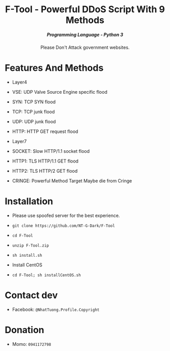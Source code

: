 

<h1 align="center">F-Tool - Powerful DDoS Script With 9 Methods</h1>
<em><h5 align="center">Programming Language - Python 3</h5></em>

<p align="center">Please Don't Attack government websites.</p>

# Features And Methods

* Layer4

* VSE: UDP Valve Source Engine specific flood
* SYN: TCP SYN flood
* TCP: TCP junk flood
* UDP:  UDP junk flood
* HTTP: HTTP GET request flood

* Layer7

* SOCKET: Slow HTTP/1.1 socket flood
* HTTP1: TLS HTTP/1.1 GET flood
* HTTP2: TLS HTTP/2 GET flood
* CRINGE: Powerful Method Target Maybe die from Cringe

# Installation

* Please use spoofed server for the best experience.

* ```git clone https://github.com/NT-G-Dark/F-Tool```
* ```cd F-Tool```
* ```unzip F-Tool.zip```
* ```sh install.sh```

* Install CentOS

* ```cd F-Tool; sh installCentOS.sh```



# Contact dev
* Facebook: ```@NhatTuong.Profile.Copyright```

# Donation
* Momo: ```0941172798```




